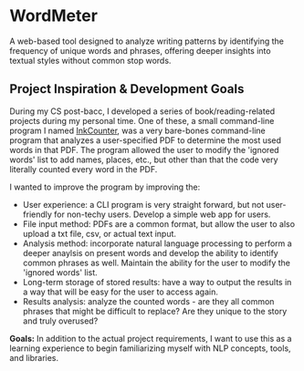 # WordMeter

A web-based tool designed to analyze writing patterns by identifying the frequency of unique words and phrases, offering deeper insights into textual styles without common stop words.

## Project Inspiration & Development Goals

During my CS post-bacc, I developed a series of book/reading-related projects during my personal time. One of these, a small command-line program I named [InkCounter](https://github.com/katerib/inkCTR), was a very bare-bones command-line program that analyzes a user-specified PDF to determine the most used words in that PDF. The program allowed the user to modify the 'ignored words' list to add names, places, etc., but other than that the code very literally counted every word in the PDF.

I wanted to improve the program by improving the:

- User experience: a CLI program is very straight forward, but not user-friendly for non-techy users. Develop a simple web app for users.
- File input method: PDFs are a common format, but allow the user to also upload a txt file, csv, or actual text input.
- Analysis method: incorporate natural language processing to perform a deeper anaylsis on present words and develop the ability to identify common phrases as well. Maintain the ability for the user to modify the 'ignored words' list.
- Long-term storage of stored results: have a way to output the results in a way that will be easy for the user to access again. 
- Results analysis: analyze the counted words - are they all common phrases that might be difficult to replace? Are they unique to the story and truly overused? 

**Goals:** In addition to the actual project requirements, I want to use this as a learning experience to begin familiarizing myself with NLP concepts, tools, and libraries.